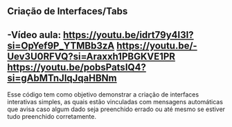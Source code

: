 Criação de Interfaces/Tabs
-----------------------------------------------
-Vídeo aula:
https://youtu.be/idrt79y4I3I?si=OpYef9P_YTMBb3zA
https://youtu.be/-Uev3U0RFVQ?si=Araxxh1PBGKVE1PR
https://youtu.be/pobsPatsIQ4?si=gAbMTnJlqJqaHBNm
------------------------------------------------

Esse código tem como objetivo demonstrar a criação de interfaces interativas simples, as quais estão vinculadas com mensagens automáticas que avisa caso algum dado seja preenchido errado ou até mesmo se estiver tudo preenchido corretamente.
